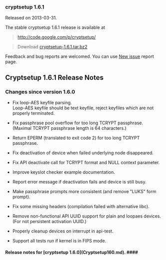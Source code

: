 ### cryptsetup 1.6.1 ###
Released on 2013-03-31.

The stable cryptsetup 1.6.1 release is available at

> http://code.google.com/p/cryptsetup/

> Download [cryptsetup-1.6.1.tar.bz2](http://cryptsetup.googlecode.com/files/cryptsetup-1.6.1.tar.bz2)

Feedback and bug reports are welcomed. You can use  [New issue](http://code.google.com/p/cryptsetup/issues/entry) report page.

## Cryptsetup 1.6.1 Release Notes ##

### Changes since version 1.6.0 ###

  * Fix loop-AES keyfile parsing.<br>Loop-AES keyfile should be text keyfile, reject keyfiles which are not properly terminated.</li></ul>

<ul><li>Fix passphrase pool overflow for too long TCRYPT passphrase.<br>(Maximal TCRYPT passphrase length is 64 characters.)</li></ul>

  * Return EPERM (translated to exit code 2) for too long TCRYPT passphrase.

  * Fix deactivation of device when failed underlying node disappeared.

  * Fix API deactivate call for TCRYPT format and NULL context parameter.

  * Improve keyslot checker example documentation.

  * Report error message if deactivation fails and device is still busy.

  * Make passphrase prompts more consistent (and remove "LUKS" form prompt).

  * Fix some missing headers (compilation failed with alternative libc).

  * Remove non-functional API UUID support for plain and loopaes devices.<br>(For not persistent activation UUID.)</li></ul>

<ul><li>Properly cleanup devices on interrupt in api-test.</li></ul>

<ul><li>Support all tests run if kernel is in FIPS mode.</li></ul>

<h4>Release notes for [cryptsetup 1.6.0](Cryptsetup160.md). ####